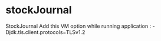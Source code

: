 # stockJournal
StockJournal
Add this VM option while running application : -Djdk.tls.client.protocols=TLSv1.2
